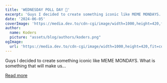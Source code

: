 ```yaml
---
title: 'WEDNESDAY POLL DAY 🤘'
excerpt: 'Guys I decided to create something iconic like MEME MONDAYS. What is something that will make us...'
date: '2024-06-05'
coverImage: 'https://media.dev.to/cdn-cgi/image/width=1000,height=420,fit=cover,gravity=auto,format=auto/https%3A%2F%2Fdev-to-uploads.s3.amazonaws.com%2Fuploads%2Farticles%2Fkdcbmhdspnv8j9iq0beg.jpg'
author:
  name: Koders
  picture: "assets/blog/authors/koders.png"
ogImage:
  url: 'https://media.dev.to/cdn-cgi/image/width=1000,height=420,fit=cover,gravity=auto,format=auto/https%3A%2F%2Fdev-to-uploads.s3.amazonaws.com%2Fuploads%2Farticles%2Fkdcbmhdspnv8j9iq0beg.jpg'
---
```


Guys I decided to create something iconic like MEME MONDAYS. What is something that will make us...

[Read more](https://dev.to/mince/wednesday-poll-day-4p9i)
